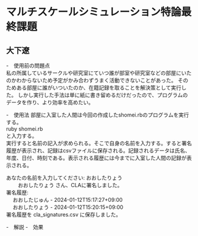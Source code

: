 # マルチスケールシミュレーション特論最終課題
## 大下遼

-　使用前の問題点<br>
私の所属しているサークルや研究室にていつ誰が部室や研究室などの部屋にいたのかわからないため予定がかみ合わずうまく活動できないことがあった。
そのためある部屋に誰がいついたのか、在籍記録を取ることを解決策として実行した。
しかし実行した手法は単に紙に書き留めるだけだったので、プログラムのデータを作り、より効率を高めたい。<br>

-　使用法
部屋に入室した人間は今回の作成したshomei.rbのプログラムを実行する。<br>
ruby shomei.rb<br>
と入力する。<br>
実行すると名前の記入が求められる。そこで自身の名前を入力する。すると署名履歴が表示され、記録はcsvファイルに保存される。記録されるデータは氏名、年度、日付、時刻である。表示される履歴には今までに入室した人間の記録が表示される。<br>

あなたの名前を入力してください: おおしたりょう<br>　　
おおしたりょう さん、CLAに署名しました。<br>
署名履歴:<br>　
おおしたじゅん - 2024-01-12T15:17:27+09:00<br>　
おおしたりょう - 2024-01-12T15:20:15+09:00<br>
署名履歴を cla_signatures.csv に保存しました。<br>

-　解説
-　効果
